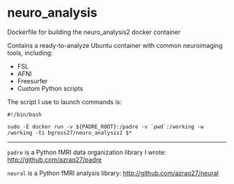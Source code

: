 # neuro_analysis
Dockerfile for building the neuro_analysis2 docker container

Contains a ready-to-analyze Ubuntu container with common neuroimaging tools, including:
* FSL
* AFNI
* Freesurfer
* Custom Python scripts

The script I use to launch commands is:

    #!/bin/bash
   
    sudo -E docker run -v ${PADRE_ROOT}:/padre -v `pwd`:/working -w /working -ti bgross27/neuro_analysis2 $*

---

`padre` is a Python fMRI data organization library I wrote: http://github.com/azraq27/padre

`neural` is a Python fMRI analysis library: http://github.com/azraq27/neural
